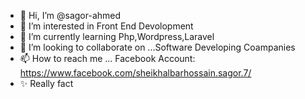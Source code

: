 - 👋 Hi, I’m @sagor-ahmed
- 👀 I’m interested in Front End Devolopment
- 🌱 I’m currently learning Php,Wordpress,Laravel
- 💞️ I’m looking to collaborate on ...Software Developing Coampanies
- 📫 How to reach me ... Facebook Account: https://www.facebook.com/sheikhalbarhossain.sagor.7/
- ✨ Really fact

<!---
sagor-ahmed/sagor-ahmed is a ✨ special ✨ repository because its `README.md` (this file) appears on your GitHub profile.
You can click the Preview link to take a look at your changes.
--->

